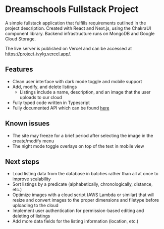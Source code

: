 # Dreamschools Fullstack Project
A simple fullstack application that fulfills requirements outlined in the project description.
Created with React and Next.js, using the ChakraUI component library.
Backend infrastructure runs on MongoDB and Google Cloud Storage.

The live server is published on Vercel and can be accessed at https://project-ivylg.vercel.app/.

## Features
 - Clean user interface with dark mode toggle and mobile support
 - Add, modify, and delete listings
   - Listings include a name, description, and an image that the user uploads to our cloud
 - Fully typed code written in Typescript
 - Fully documented API which can be found [here](docs/API)

## Known issues
 - The site may freeze for a brief period after selecting the image in the create/modify menu
 - The night mode toggle overlays on top of the text in mobile view

## Next steps
 - Load listing data from the database in batches rather than all at once to improve scalability
 - Sort listings by a predicate (alphabetically, chronologically, distance, etc.)
 - Optimize images with a cloud script (AWS Lambda or similar) that will resize and convert images to the proper dimensions and filetype before uploading to the cloud
 - Implement user authentication for permission-based editing and deleting of listings
 - Add more data fields for the listing information (location, etc.)

